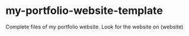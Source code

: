 # my-portfolio-website-template

Complete files of my portfolio website. Look for the website on (website)
